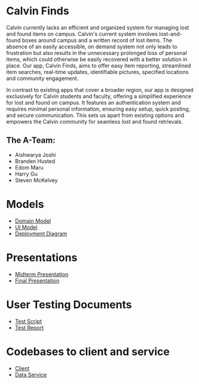 # Calvin Finds

Calvin currently lacks an efficient and organized system for managing lost and found items on campus. Calvin's current system involves lost-and-found boxes around campus and a written record of lost items. The absence of an easily accessible, on demand system not only leads to frustration but also results in the unnecessary prolonged loss of personal items, which could otherwise be easily recovered with a better solution in place. Our app, Calvin Finds, aims to offer easy item reporting, streamlined item searches, real-time updates, identifiable pictures, specified locations and community engagement. 

In contrast to existing apps that cover a broader region, our app is designed exclusively for Calvin students and faculty, offering a simplified experience for lost and found on campus. It features an authentication system and requires minimal personal information, ensuring easy setup, quick posting, and secure communication. This sets us apart from existing options and empowers the Calvin community for seamless lost and found retrievals.

## The A-Team: 
- Aishwarya Joshi 
- Branden Husted 
- Edom Maru 
- Harry Gu
- Steven McKelvey

# Models
- [Domain Model](https://github.com/calvin-cs262-fall2023-teamA/project/tree/main/images/DomainModel.png)
- [UI Model](https://github.com/calvin-cs262-fall2023-teamA/project/tree/main/images/UI-Model.jpg)
- [Deployment Diagram](https://github.com/calvin-cs262-fall2023-teamA/project/tree/main/images/DeploymentDiagram.png)

# Presentations
- [Midterm Presentation](https://github.com/calvin-cs262-fall2023-teamA/project/blob/main/presentations/Midterm_Presentation.pptx?raw=true)
- [Final Presentation](https://github.com/calvin-cs262-fall2023-teamA/project/blob/main/presentations/Final_Presentation.pptx?raw=true)

# User Testing Documents
- [Test Script](https://github.com/calvin-cs262-fall2023-teamA/project/tree/main/documents/Usability%20Test%20Script.pdf)
- [Test Report](https://github.com/calvin-cs262-fall2023-teamA/project/tree/main/documents/Usability%20Test%20Report.pdf)

# Codebases to client and service
- [Client](https://github.com/calvin-cs262-fall2023-teamA/client)
- [Data Service](https://github.com/calvin-cs262-fall2023-teamA/service)

